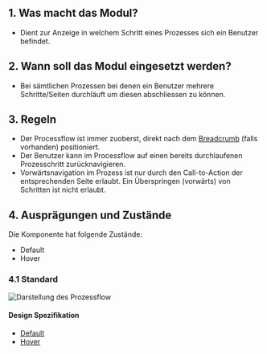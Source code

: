 ## 1. Was macht das Modul? 
* Dient zur Anzeige in welchem Schritt eines Prozesses sich ein Benutzer befindet.

## 2. Wann soll das Modul eingesetzt werden?
* Bei sämtlichen Prozessen bei denen ein Benutzer mehrere Schritte/Seiten durchläuft um diesen abschliessen zu können.

## 3. Regeln
* Der Processflow ist immer zuoberst, direkt nach dem [Breadcrumb](https://digital.sbb.ch/de/webapps/components/breadcrumb) (falls vorhanden) positioniert.
* Der Benutzer kann im Processflow auf einen bereits durchlaufenen Prozesschritt zurücknavigieren.
* Vorwärtsnavigation im Prozess ist nur durch den Call-to-Action der entsprechenden Seite erlaubt. Ein Überspringen (vorwärts) von Schritten ist nicht erlaubt.

## 4. Ausprägungen und Zustände
Die Komponente hat folgende Zustände:
* Default
* Hover

### 4.1 Standard
![Darstellung des Prozessflow](https://raw.githubusercontent.com/sbb-design-systems/sbb-design-system/master/webapp/components/processflow/images/processflow_default.png 'class: image')

#### Design Spezifikation
* [Default](https://sbb.invisionapp.com/d/main#/console/15744722/328136685/inspect)
* [Hover](https://sbb.invisionapp.com/d/main#/console/15744722/328136686/inspect)
